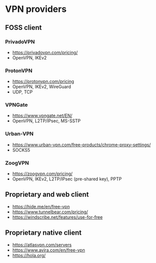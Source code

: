 # VPN providers

## FOSS client

### PrivadoVPN

* https://privadovpn.com/pricing/
* OpenVPN, IKEv2

### ProtonVPN

* https://protonvpn.com/pricing
* OpenVPN, IKEv2, WireGuard
* UDP, TCP

### VPNGate

* https://www.vpngate.net/EN/
* OpenVPN, L2TP/IPsec, MS-SSTP

### Urban-VPN

* https://www.urban-vpn.com/free-products/chrome-proxy-settings/
* SOCKS5

### ZoogVPN

* https://zoogvpn.com/pricing/
* OpenVPN, IKEv2, L2TP/IPsec (pre-shared key), PPTP

## Proprietary and web client

* https://hide.me/en/free-vpn
* https://www.tunnelbear.com/pricing/
* https://windscribe.net/features/use-for-free

## Proprietary native client

* https://atlasvpn.com/servers
* https://www.avira.com/en/free-vpn
* https://hola.org/
